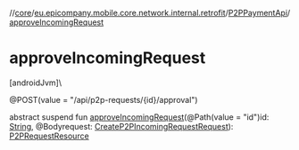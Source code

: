 //[core](../../../index.md)/[eu.epicompany.mobile.core.network.internal.retrofit](../index.md)/[P2PPaymentApi](index.md)/[approveIncomingRequest](approve-incoming-request.md)

# approveIncomingRequest

[androidJvm]\

@POST(value = &quot;/api/p2p-requests/{id}/approval&quot;)

abstract suspend fun [approveIncomingRequest](approve-incoming-request.md)(@Path(value = &quot;id&quot;)id: [String](https://kotlinlang.org/api/latest/jvm/stdlib/kotlin/-string/index.html), @Bodyrequest: [CreateP2PIncomingRequestRequest](../../eu.epicompany.mobile.core.network.model.p2ppayment/-create-p2-p-incoming-request-request/index.md)): [P2PRequestResource](../../eu.epicompany.mobile.core.network.model.p2ppayment/-p2-p-request-resource/index.md)
